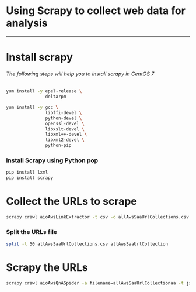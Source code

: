 # Using Scrapy to collect web data for analysis
------------------

# Install scrapy
###### The following steps will help you to install scrapy in CentOS 7
```sh
yum install -y epel-release \
               deltarpm

yum install -y gcc \
               libffi-devel \
               python-devel \
               openssl-devel \
               libxslt-devel \
               libxml++-devel \
               libxml2-devel \
               python-pip
```

### Install Scrapy using Python pop
```sh
pip install lxml
pip install scrapy
```


# Collect the URLs to scrape
```sh
scrapy crawl aioAwsLinkExtractor -t csv -o allAwsSaaUrlCollections.csv
```
### Split the URLs file
```sh
split -l 50 allAwsSaaUrlCollections.csv allAwsSaaUrlCollection
```

# Scrapy the URLs
```sh
scrapy crawl aioAwsQnASpider -a filename=allAwsSaaUrlCollectionaa -t json -o awsSaaQnACommentsA.json
```